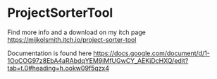 # ProjectSorterTool
Find more info and a download on my itch page
https://mijkolsmith.itch.io/project-sorter-tool

Documentation is found here
https://docs.google.com/document/d/1-1OoCOG97z8EbA4aRAbdqYEM9jMfUGwCY_AEKjDcHXQ/edit?tab=t.0#heading=h.ookw09f5qzx4
